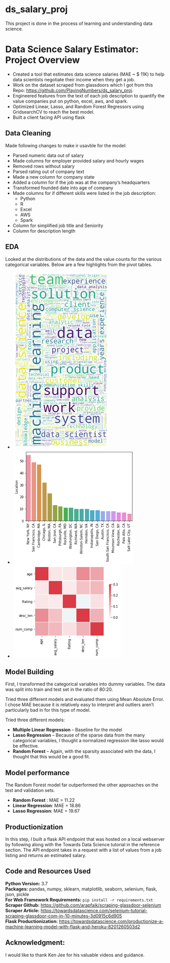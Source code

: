 # ds_salary_proj

This project is done in the process of learning and understanding data science.

# Data Science Salary Estimator: Project Overview 
* Created a tool that estimates data science salaries (MAE ~ $ 11K) to help data scientists negotiate their income when they get a job.
* Work on the dataset scraped from glassdoors which I got from this Repo: https://github.com/PlayingNumbers/ds_salary_proj.
* Engineered features from the text of each job description to quantify the value companies put on python, excel, aws, and spark. 
* Optimized Linear, Lasso, and Random Forest Regressors using GridsearchCV to reach the best model. 
* Built a client facing API using flask 


## Data Cleaning

Made following changes to make ir usavble for the model:

*	Parsed numeric data out of salary 
*	Made columns for employer provided salary and hourly wages 
*	Removed rows without salary 
*	Parsed rating out of company text 
*	Made a new column for company state 
*	Added a column for if the job was at the company’s headquarters 
*	Transformed founded date into age of company 
*	Made columns for if different skills were listed in the job description:
    * Python  
    * R  
    * Excel  
    * AWS  
    * Spark 
*	Column for simplified job title and Seniority 
*	Column for description length 

## EDA
Looked at the distributions of the data and the value counts for the various categorical variables. Below are a few highlights from the pivot tables. 

* ![alt text](https://github.com/human-doodle/ds_salary_proj/blob/master/img/word_cloud.png "Word cloud")
* ![alt text](https://github.com/human-doodle/ds_salary_proj/blob/master/img/job_by_location.png "Job Opportunities by State")
* ![alt text](https://github.com/human-doodle/ds_salary_proj/blob/master/img/Correlations.png "Correlations")

## Model Building 

First, I transformed the categorical variables into dummy variables. The data was split into train and test set in the ratio of 80:20.   

Tried three different models and evaluated them using Mean Absolute Error. I chose MAE because it is relatively easy to interpret and outliers aren’t particularly bad in for this type of model.   

Tried three different models:
*	**Multiple Linear Regression** – Baseline for the model
*	**Lasso Regression** – Because of the sparse data from the many categorical variables, I thought a normalized regression like lasso would be effective.
*	**Random Forest** – Again, with the sparsity associated with the data, I thought that this would be a good fit. 

## Model performance

The Random Forest model far outperformed the other approaches on the test and validation sets. 
*	**Random Forest** : MAE = 11.22
*	**Linear Regression**: MAE = 18.86
*	**Lasso Regression**: MAE = 19.67

## Productionization 
In this step, I built a flask API endpoint that was hosted on a local webserver by following along with the Towards Data Science tutorial in the reference section. The API endpoint takes in a request with a list of values from a job listing and returns an estimated salary. 

## Code and Resources Used 
**Python Version:** 3.7  
**Packages:** pandas, numpy, sklearn, matplotlib, seaborn, selenium, flask, json, pickle  
**For Web Framework Requirements:**  ```pip install -r requirements.txt```  
**Scraper Github:** https://github.com/arapfaik/scraping-glassdoor-selenium  
**Scraper Article:** https://towardsdatascience.com/selenium-tutorial-scraping-glassdoor-com-in-10-minutes-3d0915c6d905  
**Flask Productionization:** https://towardsdatascience.com/productionize-a-machine-learning-model-with-flask-and-heroku-8201260503d2

## Acknowledgment:
I would like to thank Ken Jee for his valuable videos and guidance.



